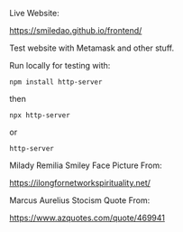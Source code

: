 Live Website: 

https://smiledao.github.io/frontend/

Test website with Metamask and other stuff.

Run locally for testing with:
```shell
npm install http-server
```
then
```shell
npx http-server
```
or
```shell
http-server
```

Milady Remilia Smiley Face Picture From:

https://ilongfornetworkspirituality.net/

Marcus Aurelius Stocism Quote From:

https://www.azquotes.com/quote/469941
